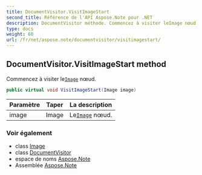 ```yaml
---
title: DocumentVisitor.VisitImageStart
second_title: Référence de l'API Aspose.Note pour .NET
description: DocumentVisitor méthode. Commencez à visiter leImage nœud.
type: docs
weight: 60
url: /fr/net/aspose.note/documentvisitor/visitimagestart/
---
```

## DocumentVisitor.VisitImageStart method

Commencez à visiter le[`Image`](../../image/) nœud.

```csharp
public virtual void VisitImageStart(Image image)
```

| Paramètre | Taper | La description |
| --- | --- | --- |
| image | Image | Le[`Image`](../../image/) nœud. |

### Voir également

* class [Image](../../image/)
* class [DocumentVisitor](../)
* espace de noms [Aspose.Note](../../documentvisitor/)
* Assemblée [Aspose.Note](../../../)


